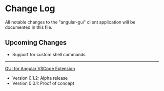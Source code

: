 # Change Log
All notable changes to the "angular-gui" client application will be documented in this file.

## Upcoming Changes

* Support for custom shell commands

---
[GUI for Angular VSCode Extension](https://github.com/angular-gui/vscode-angular-gui/blob/master/CHANGELOG.md)

* Version 0.1.2: Alpha release
* Version 0.0.1: Proof of concept
